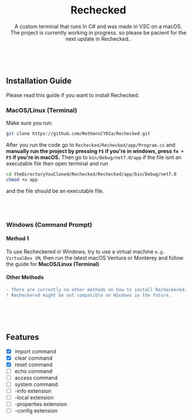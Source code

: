 <h1 align="center">Rechecked</h1>

<p align="center">
  A custom terminal that runs In C# and was made in VSC on a macOS. <br>
  The project is currently working in progress. so please be pacient for the next update in Rechecked..
  
</p>
<br><br><br>

<h2>Installation Guide</h2>
Please read this guide if you want to install Rechecked. <br>

<h3>MacOS/Linux (Terminal)</h3>

Make sure you run: 

```bash
git clone https://github.com/NotHansCYDIa/Rechecked.git
```

After you run the code go to `Rechecked/Rechecked/app/Program.cs` and <b>manually run the project by pressing `F5` if you're in windows, press `fn + F5` if you're in macOS.</b> Then go to `bin/Debug/net7.0/app` if the file isnt an executable file then open terminal and run 
```bash
cd theDirectoryYouCloned/Rechecked/Rechecked/app/bin/Debug/net7.0
chmod +x app
```
and the file should be an executable file. <br><br><br><br>



<h3>Windows (Command Prompt)</h3>

<h4>Method 1</h4>

To use Recheckered in Windows, try to use a virtual machine `e.g. VirtualBox VM`, then run the latest macOS Ventura or Monterey and follow the guide for <b>MacOS/Linux (Terminal)</b>

<h4>Other Methods</h4>

```diff
- There are currently no other methods on how to install Recheckered.
! Recheckered might be not compatible on Windows in the future.
```




<br><br><br>

<h2>Features</h2>

- [x] import command
- [x] clear command
- [x] reset command
- [ ] echo command
- [ ] access command
- [ ] system command
- [ ] -info extension
- [ ] -local extension
- [ ] -properties extension
- [ ] -config extension
